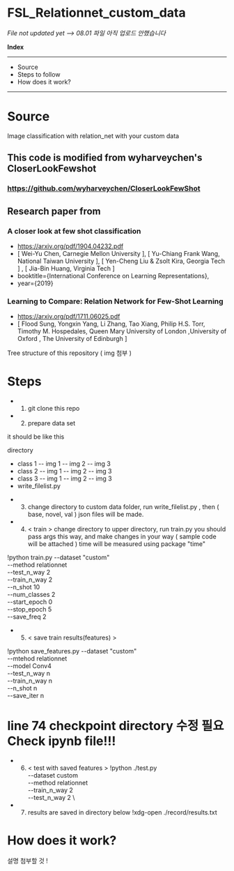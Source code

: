 # FSL_Relationnet_custom_data

*File not updated yet --> 08.01*
*파일 아직 업로드 안했습니다* 


**Index<span style="font-size:50em;">**
 ___
* Source 
* Steps to follow
* How does it work? 
___


# Source 
Image classification with relation_net with your custom data 
 
## This code is modified from wyharveychen's CloserLookFewshot 
### https://github.com/wyharveychen/CloserLookFewShot

## Research paper from 
### A closer look at few shot classification 
- https://arxiv.org/pdf/1904.04232.pdf
- [ Wei-Yu Chen, Carnegie Mellon University ], [ Yu-Chiang Frank Wang, National Taiwan University ], [ Yen-Cheng Liu & Zsolt Kira, Georgia Tech ] ,
[ Jia-Bin Huang, Virginia Tech ] 
- booktitle={International Conference on Learning Representations},
- year={2019}

### Learning to Compare: Relation Network for Few-Shot Learning
- https://arxiv.org/pdf/1711.06025.pdf
- [ Flood Sung, Yongxin Yang, Li Zhang, Tao Xiang, Philip H.S. Torr, Timothy M. Hospedales, Queen Mary University of London ,University of Oxford , The University of Edinburgh ] 


Tree structure of this repository ( img 첨부 ) 

# Steps 

* 1. git clone this repo 
* 2. prepare data set 

it should be like this 

directory 
- class 1
-- img 1
-- img 2
-- img 3 
- class 2
-- img 1
-- img 2
-- img 3 
- class 3 
-- img 1
-- img 2
-- img 3 
- write_filelist.py 

* 3. change directory to custom data folder, run write_filelist.py , then ( base, novel, val ) json files will be made. 

* 4. < train > 
change directory to upper directory, run train.py 
you should pass args this way, and make changes in your way ( sample code will be attached ) 
time will be measured using package "time" 

!python train.py --dataset "custom"\
--method relationnet\
--test_n_way 2\
--train_n_way 2\
--n_shot 10\
--num_classes 2\
--start_epoch 0\
--stop_epoch 5\
--save_freq 2

* 5. < save train results(features) >

!python save_features.py --dataset "custom"\
--mtehod relationnet\
--model Conv4\
--test_n_way n\
--train_n_way n\
--n_shot n\
--save_iter n

# line 74 checkpoint directory 수정 필요 Check ipynb file!!!

* 6. < test with saved features > 
!python ./test.py \
--dataset custom \
--method relationnet \
--train_n_way 2 \
--test_n_way 2 \


* 7. results are saved in directory below
!xdg-open ./record/results.txt

# How does it work? 
설명 첨부할 것 ! 

# 
